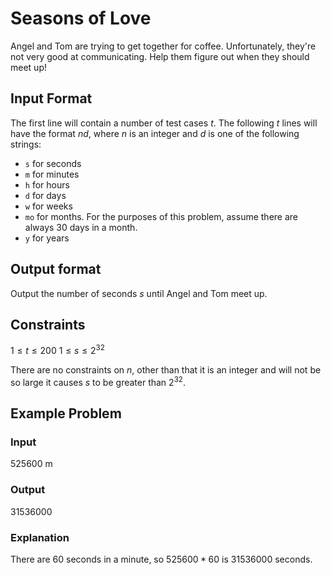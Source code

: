 # Seasons of Love

Angel and Tom are trying to get together for coffee.
Unfortunately, they're not very good at communicating.
Help them figure out when they should meet up!

## Input Format

The first line will contain a number of test cases $t$.
The following $t$ lines will have the format $n d$,
where $n$ is an integer and $d$ is one of the following strings:

- `s` for seconds
- `m` for minutes
- `h` for hours
- `d` for days
- `w` for weeks
- `mo` for months. For the purposes of this problem, assume there are always 30 days in a month.
- `y` for years

## Output format

Output the number of seconds $s$ until Angel and Tom meet up.

## Constraints

$1 \le t \le 200$
$1 \le s \le 2^32$

There are no constraints on $n$, other than that it is an integer and will not be so large it causes $s$ to be greater than $2^32$.

## Example Problem

### Input

525600 m

### Output

31536000

### Explanation

There are 60 seconds in a minute, so $525600*60$ is $31536000$ seconds.
